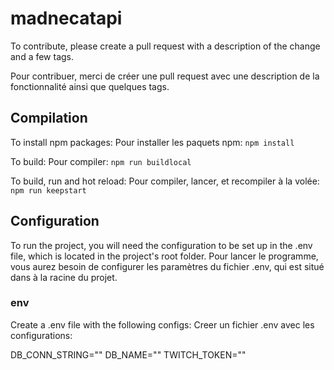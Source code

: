 # madnecatapi
To contribute, please create a pull request with a description of the change and a few tags.

Pour contribuer, merci de créer une pull request avec une description de la fonctionnalité ainsi que quelques tags.

## Compilation
To install npm packages:
Pour installer les paquets npm:
```npm install```

To build:
Pour compiler:
```npm run buildlocal```

To build, run and hot reload:
Pour compiler, lancer, et recompiler à la volée:
```npm run keepstart```

## Configuration
To run the project, you will need the configuration to be set up in the .env file, which is located in the project's root folder.
Pour lancer le programme, vous aurez besoin de configurer les paramètres du fichier .env, qui est situé dans à la racine du projet.

### env

Create a .env file with the following configs:
Creer un fichier .env avec les configurations:

DB_CONN_STRING=""
DB_NAME=""
TWITCH_TOKEN=""
